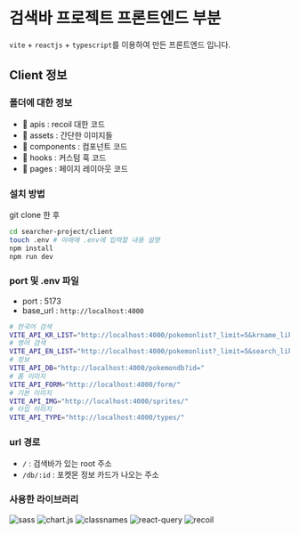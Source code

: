 # 검색바 프로젝트 프론트엔드 부분

`vite` + `reactjs` + `typescript`를 이용하여 만든 프론트엔드 입니다.

## Client 정보

### 폴더에 대한 정보

- 📂 apis : recoil 대한 코드
- 📂 assets : 간단한 이미지들
- 📂 components : 컴포넌트 코드
- 📂 hooks : 커스텀 훅 코드
- 📂 pages : 페이지 레이아웃 코드

### 설치 방법

git clone 한 후

```bash
cd searcher-project/client
touch .env # 아래에 .env에 입력할 내용 설명
npm install
npm run dev
```
### port 및 .env 파일

- port : 5173
- base_url : `http://localhost:4000`

```bash
# 한국어 검색
VITE_API_KR_LIST="http://localhost:4000/pokemonlist?_limit=5&krname_like="
# 영어 검색
VITE_API_EN_LIST="http://localhost:4000/pokemonlist?_limit=5&search_like="
# 정보
VITE_API_DB="http://localhost:4000/pokemondb?id="
# 폼 이미지
VITE_API_FORM="http://localhost:4000/form/"
# 기본 이미지
VITE_API_IMG="http://localhost:4000/sprites/"
# 타입 이미지
VITE_API_TYPE="http://localhost:4000/types/"
```

### url 경로
- `/` : 검색바가 있는 root 주소
- `/db/:id` : 포켓몬 정보 카드가 나오는 주소

### 사용한 라이브러리 
![sass](https://img.shields.io/badge/sass-1.67.0-FF0000?logo=sass)
![chart.js](https://img.shields.io/badge/chart.js-4.4.0-00FF00?logo=chart.js)
![classnames](https://img.shields.io/badge/classnames-2.3.2-00FFFF?logo=classnames)
![react-query](https://img.shields.io/badge/react--query-3.39.3-800000?logo=react-query)
![recoil](https://img.shields.io/badge/recoil-0.0.7-0000FF?logo=recoil)
